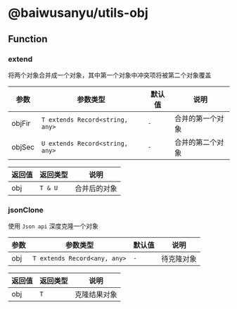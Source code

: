 # @baiwusanyu/utils-obj

## Function

### extend

将两个对象合并成一个对象，其中第一个对象中冲突项将被第二个对象覆盖

| 参数        | 参数类型                            | 默认值     | 说明       |
|-----------|---------------------------------|---------|----------|
| objFir    | `T extends Record<string, any>` | `-`     | 合并的第一个对象 |
| objSec    | `U extends Record<string, any>` | `-`     | 合并的第二个对象 |

| 返回值 | 返回类型     | 说明     |
|-----|----------|--------|
| obj | `T & U ` | 合并后的对象 |


### jsonClone

使用 `Json api` 深度克隆一个对象

| 参数     | 参数类型                            | 默认值     | 说明       |
|--------|---------------------------------|---------|----------|
| obj    | `T extends Record<any, any>` | `-`     | 待克隆对象    |

| 返回值 | 返回类型 | 说明     |
|-----|------|--------|
| obj | `T`  | 克隆结果对象 |
